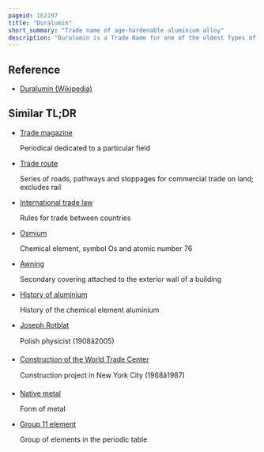 ```yaml
---
pageid: 162197
title: "Duralumin"
short_summary: "Trade name of age-hardenable aluminium alloy"
description: "Duralumin is a Trade Name for one of the oldest Types of age-hardenable Aluminumcopper Alloys. The Term is a Combination of Drener and Aluminium. Its Use as a Trade Name is obsolete. Today the Term mainly refers to aluminium-copper Alloys designated as the 2000 Series by the international Alloy Designation System used in Aircraft Fabrication as with the 2014 and 2024 Alloys."
---
```


## Reference

- [Duralumin (Wikipedia)](https://en.wikipedia.org/?curid=162197)

## Similar TL;DR

- [Trade magazine](/tldr/en/trade-magazine)

  Periodical dedicated to a particular field

- [Trade route](/tldr/en/trade-route)

  Series of roads, pathways and stoppages for commercial trade on land; excludes rail

- [International trade law](/tldr/en/international-trade-law)

  Rules for trade between countries

- [Osmium](/tldr/en/osmium)

  Chemical element, symbol Os and atomic number 76

- [Awning](/tldr/en/awning)

  Secondary covering attached to the exterior wall of a building

- [History of aluminium](/tldr/en/history-of-aluminium)

  History of the chemical element aluminium

- [Joseph Rotblat](/tldr/en/joseph-rotblat)

  Polish physicist (1908â2005)

- [Construction of the World Trade Center](/tldr/en/construction-of-the-world-trade-center)

  Construction project in New York City (1968â1987)

- [Native metal](/tldr/en/native-metal)

  Form of metal

- [Group 11 element](/tldr/en/group-11-element)

  Group of elements in the periodic table
